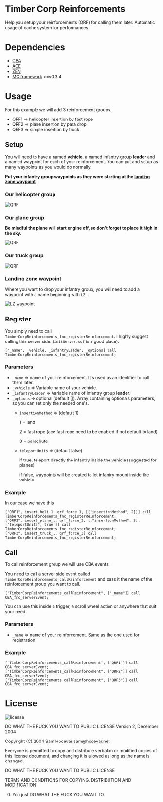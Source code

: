 # Timber Corp Reinforcements

Help you setup your reinforcements (QRF) for calling them later. Automatic usage of cache system for performances.

# Dependencies

- [CBA](https://github.com/CBATeam/CBA_A3)
- [ACE](https://github.com/acemod/ACE3)
- [ZEN](https://github.com/zen-mod/ZEN)
- [MC framework](https://www.misfit-company.com/arma3/mission_making/framework/) >=v0.3.4 

# Usage

For this example we will add 3 reinforcement groups.

- QRF1 => helicopter insertion by fast rope
- QRF2 => plane insertion by para drop
- QRF3 => simple insertion by truck

## Setup

You will need to have a named **vehicle**, a named infantry group **leader** and a named waypoint for each of your reinforcement.
You can put and setup as many waypoints as you would do normally.

**Put your infantry group waypoints as they were starting at the [landing zone waypoint](#landing-zone-waypoint)**.

### Our helicopter group

![QRF](docs/setup/qrf1.png)

### Our plane group

**Be mindful the plane will start engine off, so don't forget to place it high in the sky.**

![QRF](docs/setup/qrf2.png)

### Our truck group

![QRF](docs/setup/qrf3.png)

### Landing zone waypoint

Where you want to drop your infantry group, you will need to add a waypoint with a name beginning with `LZ_`.

![LZ waypoint](docs/setup/lz_waypoint.png)

## Register

You simply need to call `TimberCorpReinforcements_fnc_registerReinforcement`. I highly suggest calling this server side. (`initServer.sqf` is a good place).

`["_name", _vehicle, _infantryLeader, _options] call TimberCorpReinforcements_fnc_registerReinforcement;`

### Parameters

- `_name` => name of your reinforcement. It's used as an identifier to call them later.
- `_vehicle` => Variable name of your vehicle.
- `_infantryLeader` => Variable name of infantry group **leader**.
- `_options` => optional (default []). Array containing optionals parameters, so you can set only the needed one's.
    - `insertionMethod` => (default 1) 
        
        1 = land
      
        2 = fast rope (ace fast rope need to be enabled if not default to land)
      
        3 = parachute

    - `teleportUnits` => (default false)

      if true, teleport directly the infantry inside the vehicle (suggested for planes)
      
      if false, waypoints will be created to let infantry mount inside the vehicle
### Example

In our case we have this
```sqf
["QRF1", insert_heli_1, qrf_force_1, [["insertionMethod", 2]]] call TimberCorpReinforcements_fnc_registerReinforcement;
["QRF2", insert_plane_1, qrf_force_2, [["insertionMethod", 3], ["teleportUnits", true]]] call TimberCorpReinforcements_fnc_registerReinforcement;
["QRF3", insert_truck_1, qrf_force_3] call TimberCorpReinforcements_fnc_registerReinforcement;
 ```

## Call

To call reinforcement group we will use CBA events.

You need to call a server side event called `TimberCorpReinforcements_callReinforcement` and pass it the name of the reinforcement group you want to call.

`["TimberCorpReinforcements_callReinforcement", ["_name"]] call CBA_fnc_serverEvent;`

You can use this inside a trigger, a scroll wheel action or anywhere that suit your need.

### Parameters

- `_name` => name of your reinforcement. Same as the one used for [registration](#register)

### Example

```sqf
["TimberCorpReinforcements_callReinforcement", ["QRF1"]] call CBA_fnc_serverEvent;
["TimberCorpReinforcements_callReinforcement", ["QRF2"]] call CBA_fnc_serverEvent;
["TimberCorpReinforcements_callReinforcement", ["QRF3"]] call CBA_fnc_serverEvent;
 ```

# License

![license](http://www.wtfpl.net/wp-content/uploads/2012/12/wtfpl-badge-4.png)

DO WHAT THE FUCK YOU WANT TO PUBLIC LICENSE Version 2, December 2004

Copyright (C) 2004 Sam Hocevar <sam@hocevar.net>

Everyone is permitted to copy and distribute verbatim or modified copies of this license document, and changing it is
allowed as long as the name is changed.

DO WHAT THE FUCK YOU WANT TO PUBLIC LICENSE

TERMS AND CONDITIONS FOR COPYING, DISTRIBUTION AND MODIFICATION

0. You just DO WHAT THE FUCK YOU WANT TO.